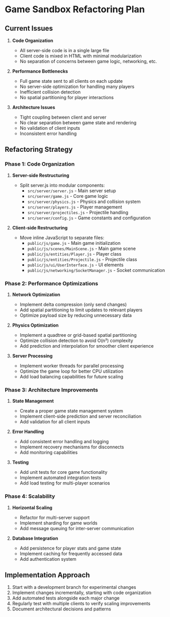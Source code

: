# Game Sandbox Refactoring Plan

## Current Issues

1. **Code Organization**
   - All server-side code is in a single large file
   - Client code is mixed in HTML with minimal modularization
   - No separation of concerns between game logic, networking, etc.

2. **Performance Bottlenecks**
   - Full game state sent to all clients on each update
   - No server-side optimization for handling many players
   - Inefficient collision detection
   - No spatial partitioning for player interactions

3. **Architecture Issues**
   - Tight coupling between client and server
   - No clear separation between game state and rendering
   - No validation of client inputs
   - Inconsistent error handling

## Refactoring Strategy

### Phase 1: Code Organization

1. **Server-side Restructuring**
   - Split server.js into modular components:
     - `src/server/server.js` - Main server setup
     - `src/server/game.js` - Core game logic
     - `src/server/physics.js` - Physics and collision system
     - `src/server/players.js` - Player management
     - `src/server/projectiles.js` - Projectile handling
     - `src/server/config.js` - Game constants and configuration

2. **Client-side Restructuring**
   - Move inline JavaScript to separate files:
     - `public/js/game.js` - Main game initialization
     - `public/js/scenes/MainScene.js` - Main game scene
     - `public/js/entities/Player.js` - Player class
     - `public/js/entities/Projectile.js` - Projectile class
     - `public/js/ui/UserInterface.js` - UI elements
     - `public/js/networking/SocketManager.js` - Socket communication

### Phase 2: Performance Optimizations

1. **Network Optimization**
   - Implement delta compression (only send changes)
   - Add spatial partitioning to limit updates to relevant players
   - Optimize payload size by reducing unnecessary data

2. **Physics Optimization**
   - Implement a quadtree or grid-based spatial partitioning
   - Optimize collision detection to avoid O(n²) complexity
   - Add prediction and interpolation for smoother client experience

3. **Server Processing**
   - Implement worker threads for parallel processing
   - Optimize the game loop for better CPU utilization
   - Add load balancing capabilities for future scaling

### Phase 3: Architecture Improvements

1. **State Management**
   - Create a proper game state management system
   - Implement client-side prediction and server reconciliation
   - Add validation for all client inputs

2. **Error Handling**
   - Add consistent error handling and logging
   - Implement recovery mechanisms for disconnects
   - Add monitoring capabilities

3. **Testing**
   - Add unit tests for core game functionality
   - Implement automated integration tests
   - Add load testing for multi-player scenarios

### Phase 4: Scalability

1. **Horizontal Scaling**
   - Refactor for multi-server support
   - Implement sharding for game worlds
   - Add message queuing for inter-server communication

2. **Database Integration**
   - Add persistence for player stats and game state
   - Implement caching for frequently accessed data
   - Add authentication system

## Implementation Approach

1. Start with a development branch for experimental changes
2. Implement changes incrementally, starting with code organization
3. Add automated tests alongside each major change
4. Regularly test with multiple clients to verify scaling improvements
5. Document architectural decisions and patterns